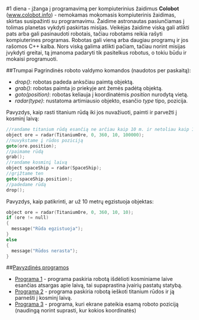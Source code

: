 ﻿#1 diena - įžanga į programavimą per kompiuterinius žaidimus
**Colobot** (www.colobot.info) - nemokamas mokomasis kompiuterinis žaidimas, skirtas susipažinti su programavimu. Žaidime astronautas pasiunčiamas į tolimas planetas vykdyti paskirtas misijas. Veikėjas žaidime viską gali atlikti pats arba gali pasinaudoti robotais, tačiau robotams reikia rašyti kompiuterines programas. Robotas gali vieną arba daugiau programų ir jos rašomos C++ kalba. Nors viską galima atlikti pačiam, tačiau norint misijas įvykdyti greitai, tą įmanoma padaryti tik pasitelkus robotus, o tokiu būdu ir mokaisi programuoti.

##Trumpai
Pagrindinės roboto valdymo komandos (naudotos per paskaitą):
- *drop()*: robotas padeda anksčiau paimtą objektą.
- *grab()*: robotas paimta jo priekyje ant žemės padėtą objektą.
- *goto(position)*: robotas keliauja į koordinatėmis *position* nurodytą vietą.
- *radar(type)*: nustatoma artimiausio objekto, esančio *type* tipo, pozicija.

Pavyzdys, kaip rasti titanium rūdą iki jos nuvažiuoti, paimti ir parvežti į kosminį laivą:
```cpp
//randame titanium rūdą esančią ne arčiau kaip 10 m. ir netoliau kaip 100000 m.
object ore = radar(TitaniumOre, 0, 360, 10, 100000);
//nuvykstame į rūdos poziciją
goto(ore.position);
//paimame rūdą
grab();
//randame kosminį laivą
object spaceShip = radar(SpaceShip);
//grįžtame ten
goto(spaceShip.position);
//padedame rūdą
drop();
```

Pavyzdys, kaip patikrinti, ar už 10 metrų egzistuoja objektas:
```cpp
object ore = radar(TitaniumOre, 0, 360, 10, 10);
if (ore != null)
{
  message("Rūda egzistuoja");
}
else
{
  message("Rūdos nerasta");
}
```

##[Pavyzdinės programos](https://github.com/niku-live/jpvs2016/tree/master/Day1/Colobot)
- [Programa 1](https://github.com/niku-live/jpvs2016/blob/master/Day1/Colobot/MoonLevel_WheeledGrabber.txt) - programa paskiria robotą išdėlioti kosminiame laive esančias atsargas apie laivą, tai supaprastina įvairių pastatų statybą.
- [Programa 2](https://github.com/niku-live/jpvs2016/blob/master/Day1/Colobot/MoonLevel_WingedGrabber.txt) - programa paskiria robotą ieškoti titanium rūdos ir ją parnešti į kosminį laivą.
- [Programa 3](https://github.com/niku-live/jpvs2016/blob/master/Day1/Colobot/RobotPositionInfo.txt) - programa, kuri ekrane pateikia esamą roboto poziciją (naudingą norint suprasti, kur kokios koordinatės)
